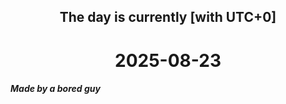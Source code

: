 <h2 align=center>The day is currently [with UTC+0]</h2>
<h1 align=center><!--TIME BEGIN-->2025-08-23<!--TIME END--></h1>
<h5>Made by a bored guy</h5>
